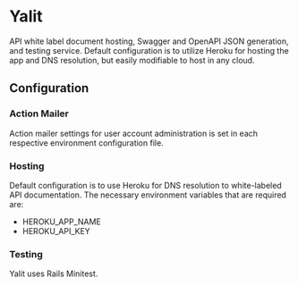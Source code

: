 # Yalit

API white label document hosting, Swagger and OpenAPI JSON generation, and testing service. Default configuration is to utilize Heroku for hosting the app and DNS resolution, but easily modifiable to host in any cloud.

## Configuration


### Action Mailer
Action mailer settings for user account administration is set in each respective environment configuration file.


### Hosting
Default configuration is to use Heroku for DNS resolution to white-labeled API documentation. The necessary environment variables that are required are:

- HEROKU_APP_NAME
- HEROKU_API_KEY

### Testing

Yalit uses Rails Minitest.

